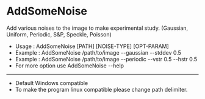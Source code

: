 # AddSomeNoise
Add  various noises to the image to make experimental study. (Gaussian, Uniform, Periodic, S&P, Speckle, Poisson)

* Usage : AddSomeNoise [PATH] [NOISE-TYPE] [OPT-PARAM]
* Example : AddSomeNoise /path/to/image --gaussian --stddev 0.5
* Example : AddSomeNoise /path/to/image --periodic --vstr 0.5 --hstr 0.5
* For more option use AddSomeNoise --help
***
* Default Windows compatible
* To make the program linux compatible please change path delimiter.
